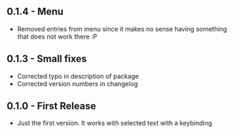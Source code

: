 ## 0.1.4 - Menu
* Removed entries from menu since it makes no sense having something that does not work there :P

## 0.1.3 - Small fixes
* Corrected typo in description of package
* Corrected version numbers in changelog

## 0.1.0 - First Release
* Just the first version. It works with selected text with a keybinding
